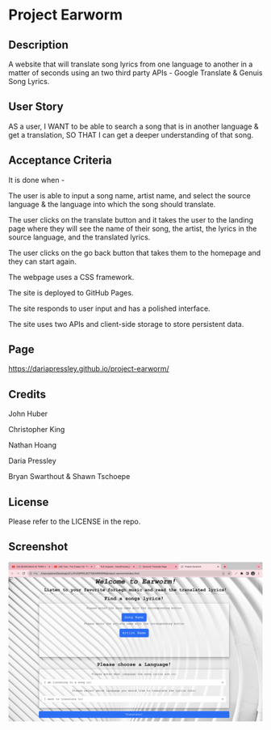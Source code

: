# Project Earworm

## Description

A website that will translate song lyrics from one language to another in a matter of seconds using an two third party APIs - Google Translate & Genuis Song Lyrics.

## User Story

AS a user,
I WANT to be able to search a song that is in another  language & get a translation, 
SO THAT I can get a deeper understanding of that song.

## Acceptance Criteria

It is done when -

The user is able to input a song name, artist name, and select the source language & the language into which the song should translate.

The user clicks on the translate button and it takes the user to the landing page where they will see the name of their song, the artist, the lyrics in the source language, and the translated lyrics.

The user clicks on the go back button that takes them to the homepage and they can start again.

The webpage uses a CSS framework.

The site is deployed to GitHub Pages.

The site responds to user input and has a polished interface.

The site uses two APIs and client-side storage to store persistent data.


## Page

https://dariapressley.github.io/project-earworm/

## Credits

John Huber

Christopher King

Nathan Hoang

Daria Pressley

Bryan Swarthout &
Shawn Tschoepe

## License

Please refer to the LICENSE in the repo.

## Screenshot

![Alt text](assets/images/Readme-screenshot.png)
